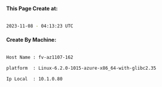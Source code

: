 
   
#### This Page Create at:

```bash

2023-11-08 - 04:13:23 UTC

```

#### Create By Machine:

```bash

Host Name : fv-az1107-162

platform  : Linux-6.2.0-1015-azure-x86_64-with-glibc2.35

Ip Local  : 10.1.0.80

```

